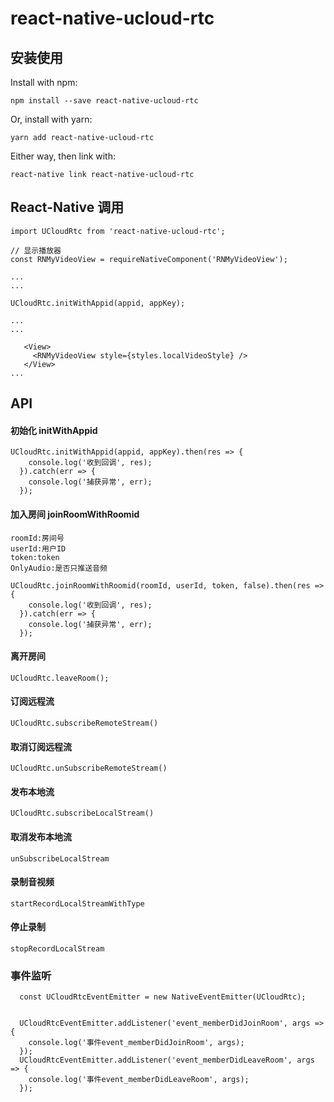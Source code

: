 # react-native-ucloud-rtc

## 安装使用

Install with npm:

 `npm install --save react-native-ucloud-rtc`

Or, install with yarn:

 `yarn add react-native-ucloud-rtc`

Either way, then link with:

 `react-native link react-native-ucloud-rtc`

 ## React-Native 调用

 ```
 import UCloudRtc from 'react-native-ucloud-rtc';

// 显示播放器
const RNMyVideoView = requireNativeComponent('RNMyVideoView');

...
...

UCloudRtc.initWithAppid(appid, appKey);

...
...

    <View>
      <RNMyVideoView style={styles.localVideoStyle} />
    </View>   
...
```
## API
#### 初始化 initWithAppid
```
UCloudRtc.initWithAppid(appid, appKey).then(res => {
    console.log('收到回调', res);
  }).catch(err => {
    console.log('捕获异常', err);
  });
```
#### 加入房间 joinRoomWithRoomid
```
roomId:房间号
userId:用户ID
token:token
OnlyAudio:是否只推送音频

UCloudRtc.joinRoomWithRoomid(roomId, userId, token, false).then(res => {
    console.log('收到回调', res);
  }).catch(err => {
    console.log('捕获异常', err);
  });
```
#### 离开房间
```
UCloudRtc.leaveRoom();
```
#### 订阅远程流
 ```
 UCloudRtc.subscribeRemoteStream()
 ```
#### 取消订阅远程流
 ```
 UCloudRtc.unSubscribeRemoteStream()
 ```
#### 发布本地流
 ```
 UCloudRtc.subscribeLocalStream()
 ```
#### 取消发布本地流
 ```
 unSubscribeLocalStream
 ```
#### 录制音视频
 ```
 startRecordLocalStreamWithType
 ```
#### 停止录制
 ```
 stopRecordLocalStream
```

### 事件监听
```
  const UCloudRtcEventEmitter = new NativeEventEmitter(UCloudRtc);

  
  UCloudRtcEventEmitter.addListener('event_memberDidJoinRoom', args => {
    console.log('事件event_memberDidJoinRoom', args);
  });
  UCloudRtcEventEmitter.addListener('event_memberDidLeaveRoom', args => {
    console.log('事件event_memberDidLeaveRoom', args);
  });
```